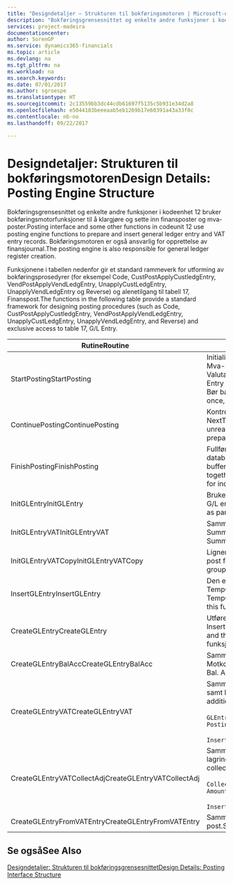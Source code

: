 ```yaml
---
title: "Designdetaljer – Strukturen til bokføringsmotoren | Microsoft-dokumentasjon"
description: "Bokføringsgrensesnittet og enkelte andre funksjoner i kodeenhet 12 bruker bokføringsmotorfunksjoner til å klargjøre og sette inn finansposter og mva-poster. Bokføringsmotoren er også ansvarlig for opprettelse av finansjournal."
services: project-madeira
documentationcenter: 
author: SorenGP
ms.service: dynamics365-financials
ms.topic: article
ms.devlang: na
ms.tgt_pltfrm: na
ms.workload: na
ms.search.keywords: 
ms.date: 07/01/2017
ms.author: sgroespe
ms.translationtype: HT
ms.sourcegitcommit: 2c13559bb3dc44cdb61697f5135c5b931e34d2a8
ms.openlocfilehash: e5044183beeeaab5eb1269b17e60391a43a33f0c
ms.contentlocale: nb-no
ms.lasthandoff: 09/22/2017

---
```

# <a name="design-details-posting-engine-structure"></a><span data-ttu-id="be8b1-104">Designdetaljer: Strukturen til bokføringsmotoren</span><span class="sxs-lookup"><span data-stu-id="be8b1-104">Design Details: Posting Engine Structure</span></span>
<span data-ttu-id="be8b1-105">Bokføringsgrensesnittet og enkelte andre funksjoner i kodeenhet 12 bruker bokføringsmotorfunksjoner til å klargjøre og sette inn finansposter og mva-poster.</span><span class="sxs-lookup"><span data-stu-id="be8b1-105">Posting interface and some other functions in codeunit 12 use posting engine functions to prepare and insert general ledger entry and VAT entry records.</span></span> <span data-ttu-id="be8b1-106">Bokføringsmotoren er også ansvarlig for opprettelse av finansjournal.</span><span class="sxs-lookup"><span data-stu-id="be8b1-106">The posting engine is also responsible for general ledger register creation.</span></span>  
  
 <span data-ttu-id="be8b1-107">Funksjonene i tabellen nedenfor gir et standard rammeverk for utforming av bokføringsprosedyrer (for eksempel Code, CustPostApplyCustledgEntry, VendPostApplyVendLedgEntry, UnapplyCustLedgEntry, UnapplyVendLedgEntry og Reverse) og alenetilgang til tabell 17, Finanspost.</span><span class="sxs-lookup"><span data-stu-id="be8b1-107">The functions in the following table provide a standard framework for designing posting procedures (such as Code, CustPostApplyCustledgEntry, VendPostApplyVendLedgEntry, UnapplyCustLedgEntry, UnapplyVendLedgEntry, and Reverse) and exclusive access to table 17, G/L Entry.</span></span>  
  
|<span data-ttu-id="be8b1-108">Rutine</span><span class="sxs-lookup"><span data-stu-id="be8b1-108">Routine</span></span>|<span data-ttu-id="be8b1-109">Beskrivelse</span><span class="sxs-lookup"><span data-stu-id="be8b1-109">Description</span></span>|  
|-------------|---------------------------------------|  
|<span data-ttu-id="be8b1-110">StartPosting</span><span class="sxs-lookup"><span data-stu-id="be8b1-110">StartPosting</span></span>|<span data-ttu-id="be8b1-111">Initialiserer bokføringsbufferen TempGLEntryBuf, låser tabellene Finanspost og Mva-post og initialiserer Regnskapsperiode, Finansjournal og Valutakurs.</span><span class="sxs-lookup"><span data-stu-id="be8b1-111">Initializes posting buffer TempGLEntryBuf, locks G/L Entry and VAT Entry tables, and initializes Accounting Period, G/L Register, and Exchange Rate.</span></span> <span data-ttu-id="be8b1-112">Bør bare kalles én gang, og deretter er NextEntryNo lik 0.</span><span class="sxs-lookup"><span data-stu-id="be8b1-112">Should be called only once, then NextEntryNo is 0.</span></span>|  
|<span data-ttu-id="be8b1-113">ContinuePosting</span><span class="sxs-lookup"><span data-stu-id="be8b1-113">ContinuePosting</span></span>|<span data-ttu-id="be8b1-114">Kontrollerer og bokfører urealisert mva for forrige transaksjonsøkning NextTransactionNo og klargjør bokføring av neste linje.</span><span class="sxs-lookup"><span data-stu-id="be8b1-114">Checks and posts unrealized VAT for previous transaction increment NextTransactionNo and prepares post of next line.</span></span>|  
|<span data-ttu-id="be8b1-115">FinishPosting</span><span class="sxs-lookup"><span data-stu-id="be8b1-115">FinishPosting</span></span>|<span data-ttu-id="be8b1-116">Fullfører bokføring ved å sette inn finansposter fra midlertidig buffer til databasetabell.</span><span class="sxs-lookup"><span data-stu-id="be8b1-116">Completes posting by inserting G/L entries from temporary buffer into database table.</span></span> <span data-ttu-id="be8b1-117">Brukes alltid sammen med StartPosting.</span><span class="sxs-lookup"><span data-stu-id="be8b1-117">Always used together with StartPosting.</span></span> <span data-ttu-id="be8b1-118">Kontrollerer om det finnes inkonsekvenser.</span><span class="sxs-lookup"><span data-stu-id="be8b1-118">Checks for inconsistencies.</span></span>|  
|<span data-ttu-id="be8b1-119">InitGLEntry</span><span class="sxs-lookup"><span data-stu-id="be8b1-119">InitGLEntry</span></span>|<span data-ttu-id="be8b1-120">Brukes til å initialisere ny finanspost for finanskladdelinje.</span><span class="sxs-lookup"><span data-stu-id="be8b1-120">Used to initialize new G/L entry for Gen. Jnl Line.</span></span> <span data-ttu-id="be8b1-121">Returnerer GLEntry som parameter.</span><span class="sxs-lookup"><span data-stu-id="be8b1-121">Returns GLEntry as parameter.</span></span>|  
|<span data-ttu-id="be8b1-122">InitGLEntryVAT</span><span class="sxs-lookup"><span data-stu-id="be8b1-122">InitGLEntryVAT</span></span>|<span data-ttu-id="be8b1-123">Samme som InitGLEntry, men tilordner også Motkontonr. og SummarizeVAT.</span><span class="sxs-lookup"><span data-stu-id="be8b1-123">Same as InitGLEntry, but also assigns Bal. Account No. and SummarizeVAT.</span></span>|  
|<span data-ttu-id="be8b1-124">InitGLEntryVATCopy</span><span class="sxs-lookup"><span data-stu-id="be8b1-124">InitGLEntryVATCopy</span></span>|<span data-ttu-id="be8b1-125">Ligner på InitGLEntryVAT, men kopierer også bokføringsgruppedata fra mva-post før SummarizeVAT.</span><span class="sxs-lookup"><span data-stu-id="be8b1-125">Similar to InitGLEntryVAT, but also copies posting groups data from VAT Entry before SummarizeVAT.</span></span>|  
|<span data-ttu-id="be8b1-126">InsertGLEntry</span><span class="sxs-lookup"><span data-stu-id="be8b1-126">InsertGLEntry</span></span>|<span data-ttu-id="be8b1-127">Den eneste funksjonen som setter inn finanspost i den globale tabellen TempGLEntryBuf.</span><span class="sxs-lookup"><span data-stu-id="be8b1-127">The only function that inserts G/L entry into global TempGLEntryBuf table.</span></span> <span data-ttu-id="be8b1-128">Bruk alltid denne funksjonen til å sette inn.</span><span class="sxs-lookup"><span data-stu-id="be8b1-128">Always use this function for insert.</span></span>|  
|<span data-ttu-id="be8b1-129">CreateGLEntry</span><span class="sxs-lookup"><span data-stu-id="be8b1-129">CreateGLEntry</span></span>|<span data-ttu-id="be8b1-130">Utfører InitGLEntry, tilordner tilleggsvalutabeløp og utfører deretter InsertGLEntry.</span><span class="sxs-lookup"><span data-stu-id="be8b1-130">Performs an InitGLEntry, assigns Additional Currency Amount, and then performs InsertGLEntry.</span></span> <span data-ttu-id="be8b1-131">Erstatter flere kodelinjer med ett funksjonskall.</span><span class="sxs-lookup"><span data-stu-id="be8b1-131">Replaces several lines of code with a single function call.</span></span>|  
|<span data-ttu-id="be8b1-132">CreateGLEntryBalAcc</span><span class="sxs-lookup"><span data-stu-id="be8b1-132">CreateGLEntryBalAcc</span></span>|<span data-ttu-id="be8b1-133">Samme som CreateGLEntry, men tilordner også Motkontotype og Motkontonr.</span><span class="sxs-lookup"><span data-stu-id="be8b1-133">Same as CreateGLEntry, but also assigns Bal. Account Type and Bal. Account No.</span></span>|  
|<span data-ttu-id="be8b1-134">CreateGLEntryVAT</span><span class="sxs-lookup"><span data-stu-id="be8b1-134">CreateGLEntryVAT</span></span>|<span data-ttu-id="be8b1-135">Samme som CreateGLEntry, men med ekstra behandling for bokføringsgrupper samt lagring til midlertidig mva-buffer:</span><span class="sxs-lookup"><span data-stu-id="be8b1-135">Same as CreateGLEntry, but with additional processing for posting groups and saving to temporary VAT buffer:</span></span><br /><br /> `GLEntry.CopyPostingGroupsFromDtldCVBuf(DtldCVLedgEntryBuf,GenJnlLine."Gen. Posting Type");`<br /><br /> `InsertVATEntriesFromTemp(DtldCVLedgEntryBuf,GLEntry);`|  
|<span data-ttu-id="be8b1-136">CreateGLEntryVATCollectAdj</span><span class="sxs-lookup"><span data-stu-id="be8b1-136">CreateGLEntryVATCollectAdj</span></span>|<span data-ttu-id="be8b1-137">Samme som CreateGLEntry, men med en ekstra samling justeringer samt lagring til midlertidig mva-buffer:</span><span class="sxs-lookup"><span data-stu-id="be8b1-137">Same as CreateGLEntry, but with additional collection of adjustments and saving to temporary VAT buffer:</span></span><br /><br /> `CollectAdjustment(AdjAmount,GLEntry.Amount,GLEntry."Additional-Currency Amount",OriginalDateSet);`<br /><br /> `InsertVATEntriesFromTemp(DtldCVLedgEntryBuf,GLEntry);`|  
|<span data-ttu-id="be8b1-138">CreateGLEntryFromVATEntry</span><span class="sxs-lookup"><span data-stu-id="be8b1-138">CreateGLEntryFromVATEntry</span></span>|<span data-ttu-id="be8b1-139">Samme som CreateGLEntry, men kopierer også bokføringsgrupper fra mva-post.</span><span class="sxs-lookup"><span data-stu-id="be8b1-139">Same as CreateGLEntry, but also copies posting groups from VAT entry.</span></span>|  
  
## <a name="see-also"></a><span data-ttu-id="be8b1-140">Se også</span><span class="sxs-lookup"><span data-stu-id="be8b1-140">See Also</span></span>  
 [<span data-ttu-id="be8b1-141">Designdetaljer: Strukturen til bokføringsgrensesnittet</span><span class="sxs-lookup"><span data-stu-id="be8b1-141">Design Details: Posting Interface Structure</span></span>](design-details-posting-interface-structure.md)
